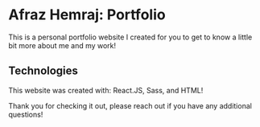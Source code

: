 # Afraz Hemraj: Portfolio

This is a personal portfolio website I created for you to get to know a little bit more about me and my work!

## Technologies

This website was created with: React.JS, Sass, and HTML!

Thank you for checking it out, please reach out if you have any additional questions!
